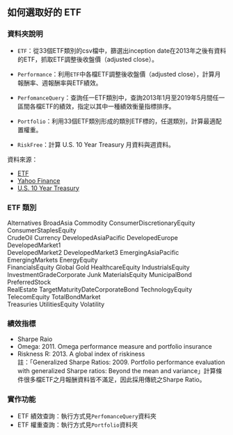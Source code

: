 ## 如何選取好的 ETF

### 資料夾說明

- `ETF`：從33個ETF類別的csv檔中，篩選出inception date在2013年之後有資料的ETF，抓取ETF調整後收盤價（adjusted close）。

- `Performance`：利用`ETF`中各檔ETF調整後收盤價（adjusted close），計算月報酬率、週報酬率與ETF績效。

- `PerfomanceQuery`：查詢任一ETF類別中，查詢2013年1月至2019年5月間任一區間各檔ETF的績效，指定以其中一種績效衡量指標排序。

- `Portfolio`：利用33個ETF類別形成的類別ETF標的，任選類別，計算最適配置權重。

- `RiskFree`：計算 U.S. 10 Year Treasury 月資料與週資料。

資料來源：
- [ETF](https://etfdb.com)
- [Yahoo Finance](https://www.federalreserve.gov/data/sloos.htm)
- [U.S. 10 Year Treasury](https://www.cnbc.com/quotes/?symbol=US10Y)

### ETF 類別
Alternatives BroadAsia Commodity ConsumerDiscretionaryEquity ConsumerStaplesEquity <br />
CrudeOil Currency DevelopedAsiaPacific DevelopedEurope DevelopedMarket1 <br />
DevelopedMarket2 DevelopedMarket3 EmergingAsiaPacific EmergingMarkets EnergyEquity <br />
FinancialsEquity Global Gold HealthcareEquity IndustrialsEquity <br />
InvestmentGradeCorporate Junk MaterialsEquity MunicipalBond PreferredStock <br />
RealEstate TargetMaturityDateCorporateBond TechnologyEquity TelecomEquity TotalBondMarket <br />
Treasuries UtilitiesEquity Volatility

### 績效指標
- Sharpe Raio
- Omega: 2011. Omega performance measure and portfolio insurance
- Riskness R: 2013. A global index of riskiness <br />
註：「Generalized Sharpe Ratios: 2009. Portfolio performance evaluation with generalized Sharpe ratios: Beyond the mean and variance」計算條件很多檔ETF之月報酬資料皆不滿足，因此採用傳統之Sharpe Ratio。

### 實作功能

- ETF 績效查詢：執行方式見`PerfomanceQuery`資料夾
- ETF 權重查詢：執行方式見`Portfolio`資料夾
